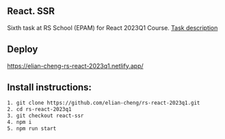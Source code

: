 ## React. SSR

Sixth task at RS School (EPAM) for React 2023Q1 Course. [Task description](https://github.com/rolling-scopes-school/tasks/tree/master/react/modules/module06)

## Deploy

https://elian-cheng-rs-react-2023q1.netlify.app/

## Install instructions:

```bash
1. git clone https://github.com/elian-cheng/rs-react-2023q1.git
2. cd rs-react-2023q1
3. git checkout react-ssr
4. npm i
5. npm run start
```
